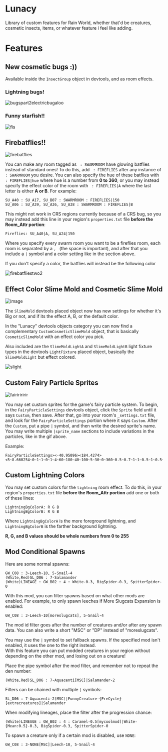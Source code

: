 # Lunacy
Library of custom features for Rain World, whether that'd be creatures, cosmetic insects, items, or whatever feature i feel like adding. 

# Features

## New cosmetic bugs :))
Available inside the `InsectGroup` object in devtools, and as room effects.

### Lightning bugs!
![bugspart2electricbugaloo](https://user-images.githubusercontent.com/67332756/217871778-cb31a469-18c5-4a2c-9a56-7157bcafa57d.gif)

### Funny starfish!!
![fis](https://github.com/Nacu0021/Lunacy/assets/67332756/d6c9e865-5afc-4958-947e-b5deb286bb9d)

## Firebatflies!!
![firebatflies](https://github.com/Nacu0021/Lunacy/assets/67332756/2a7312f5-07b8-44ec-a718-8368e22a45de)

You can make any room tagged as ` : SWARMROOM` have glowing batflies instead of standard ones!
To do this, add ` : FIREFLIES` after any instance of ` : SWARMROOM` you desire.
You can also specify the hue of these batflies with ` : FIREFLIES|hue` where hue is a number from **0 to 360**, or you may instead specify the effect color of the room with ` : FIREFLIES|A` where the last letter is either **A or B**.
For example:
```
SU_A40 : SU_A17, SU_B07 : SWARMROOM : FIREFLIES|150
SU_A06 : SU_A39, SU_A36, SU_A38 : SWARMROOM : FIREFLIES|B
```

This might not work in CRS regions currently because of a CRS bug, so you may instead add this line in your region's `properties.txt` file **before the Room_Attr portion**:
```
Fireflies: SU_A40|A, SU_A24|150
```
Where you specify every swarm room you want to be a fireflies room, each room is separated by a `, ` (the space is important), and after that you include a `|` symbol and a color setting like in the section above.

If you don't specify a color, the batflies will instead be the following color

![firebatfliestwo2](https://github.com/Nacu0021/Lunacy/assets/67332756/6b0e3ae9-5406-4094-9d1f-34e936fa2a64)

## Effect Color Slime Mold and Cosmetic Slime Mold
![image](https://github.com/Nacu0021/Lunacy/assets/67332756/75e27c84-5be6-4e41-871e-cf5e5a503a79)

The `SlimeMold` devtools placed object now has new settings for whether it's Big or not, and if its the effect A, B, or the default color.

In the "Lunacy" devtools objects category you can now find a complementary `CustomCosmeticSlimeMold` object, that is basically `CosmeticSlimeMold` with an effect color you pick.

Also included are the `SlimeMoldLightA` and `SlimeMoldLightB` light fixture types in the devtools `LightFixture` placed object, basically the `SlimeMoldLight` but effect colored.

![slight](https://github.com/user-attachments/assets/85dc40cd-7773-4715-9e44-ef9ebe077799)



## Custom Fairy Particle Sprites
![faiririririr](https://github.com/Nacu0021/Lunacy/assets/67332756/1adde084-9d13-44fc-89c9-f059f8f3435d)

You may set custom sprites for the game's fairy particle system.
To begin, in the `FairyParticleSettings` devtools object, click the `Sprite` field until it says `Custom`, then save. After that, go into your room's `_settings.txt` file, and look for the `FairyParticleSettings` portion where it says `Custom`. After the `Custom`, put a pipe `|` symbol, and then write the desired sprite's name. You may write multiple `|sprite_name` sections to include variations in the particles, like in the gif above.


Example:
```
FairyParticleSettings><-40.95096><184.4274><5~8.660254~0~1~1~0~1~4~60~180~40~100~5~30~0~360~0.5~0.7~1~1~0.5~1~0.5~0.75~4~Custom|SmallSpear|EelJaw1A~SIN_IO~SIN_IO~80~0.5~0, 
```

## Custom Lightning Colors
You may set custom colors for the `lightning` room effect.
To do this, in your region's `properties.txt` file **before the Room_Attr portion** add one or both of these lines:
```
LightningBgColorA: R G B
LightningBgColorB: R G B
```
Where `LightningBgColorA` is the more foreground lightning, and `LightningBgColorB` is the farther background lightning. 

**R, G, and B values should be whole numbers from 0 to 255** 

## Mod Conditional Spawns
Here are some normal spawns:
```
GW_C08 : 3-Leech-10, 5-Snail-4
(White,Red)SL_D06 : 7-Salamander
(White)LINEAGE : GW_B02 : 4 : White-0.3, BigSpider-0.3, SpitterSpider-0
```

With this mod, you can filter spawns based on what other mods are enabled. For example, to only spawn leeches if More Slugcats Expansion is enabled:
```
GW_C08 : 3-Leech-10[moreslugcats], 5-Snail-4
```

The mod id filter goes after the number of creatures and/or after any spawn data. You can also write a short "MSC" or "DP" instead of "moreslugcats".

You may use the `|` symbol to set fallback spawns. If the specified mod isn't enabled, it uses the one to the right instead.  
With this feature you can put modded creatures in your region without depending on the other mod, and losing out on a creature!

Place the pipe symbol after the mod filter, and remember not to repeat the den number:
```
(White,Red)SL_D06 : 7-Aquacenti[MSC]|Salamander-2
```

Filters can be chained with multiple `|` symbols:
```
SL_D06 : 7-Aquacenti-2[MSC]|FunnyCreature-{PreCycle}[extracreatures]|Salamander
```

When modifying lineages, place the filter after the progression chance:
```
(White)LINEAGE : GW_B02 : 4 : Caramel-0.5[mycoolmod]|White-{Mean:0.5}-0.3, BigSpider-0.3, SpitterSpider-0
```

To spawn a creature only if a certain mod is disabled, use `NONE`:
```
GW_C08 : 3-NONE[MSC]|Leech-10, 5-Snail-4
```

